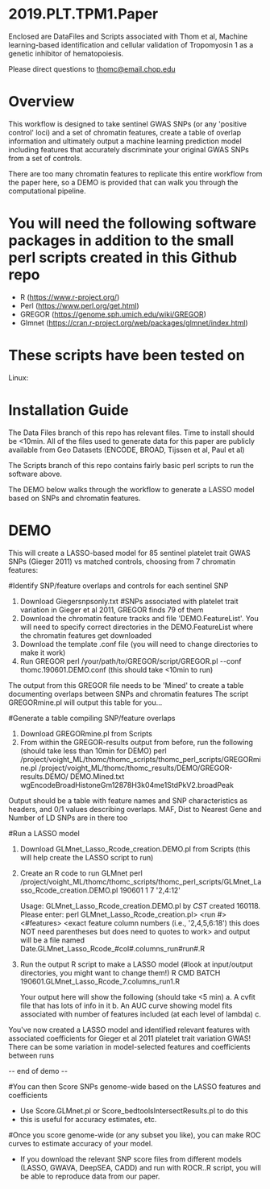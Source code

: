 # 2019.PLT.TPM1.Paper

Enclosed are DataFiles and Scripts associated with Thom et al, Machine learning-based identification and cellular validation of Tropomyosin 1 as a genetic inhibitor of hematopoiesis. 

Please direct questions to thomc@email.chop.edu


# Overview
This workflow is designed to take sentinel GWAS SNPs (or any 'positive control' loci) and a set of chromatin features, create a table of overlap information and ultimately output a machine learning prediction model including features that accurately discriminate your original GWAS SNPs from a set of controls. 

There are too many chromatin features to replicate this entire workflow from the paper here, so a DEMO is provided that can walk you through the computational pipeline. 

# You will need the following software packages in addition to the small perl scripts created in this Github repo
- R (https://www.r-project.org/)
- Perl (https://www.perl.org/get.html)
- GREGOR (https://genome.sph.umich.edu/wiki/GREGOR)
- Glmnet (https://cran.r-project.org/web/packages/glmnet/index.html)

# These scripts have been tested on 
Linux: 

# Installation Guide
The Data Files branch of this repo has relevant files. Time to install should be <10min. All of the files used to generate data for this paper are publicly available from Geo Datasets (ENCODE, BROAD, Tijssen et al, Paul et al)

The Scripts branch of this repo contains fairly basic perl scripts to run the software above.

The DEMO below walks through the workflow to generate a LASSO model based on SNPs and chromatin features.

# DEMO
This will create a LASSO-based model for 85 sentinel platelet trait GWAS SNPs (Gieger 2011) vs matched controls, choosing from 7 chromatin features:

#Identify SNP/feature overlaps and controls for each sentinel SNP
1. Download Giegersnpsonly.txt #SNPs associated with platelet trait variation in Gieger et al 2011, GREGOR finds 79 of them
2. Download the chromatin feature tracks and file 'DEMO.FeatureList'. You will need to specify correct directories in the DEMO.FeatureList where the chromatin features get downloaded 
3. Download the template .conf file (you will need to change directories to make it work)
4. Run GREGOR
perl /your/path/to/GREGOR/script/GREGOR.pl --conf thomc.190601.DEMO.conf 
(this should take <10min to run)

The output from this GREGOR file needs to be 'Mined' to create a table documenting overlaps between SNPs and chromatin features
The script GREGORmine.pl will output this table for you...

#Generate a table compiling SNP/feature overlaps
1. Download GREGORmine.pl from Scripts
2. From within the GREGOR-results output from before, run the following (should take less than 10min for DEMO)
perl /project/voight_ML/thomc/thomc_scripts/thomc_perl_scripts/GREGORmine.pl /project/voight_ML/thomc/thomc_results/DEMO/GREGOR-results.DEMO/ DEMO.Mined.txt wgEncodeBroadHistoneGm12878H3k04me1StdPkV2.broadPeak

Output should be a table with feature names and SNP characteristics as headers, and 0/1 values describing overlaps. MAF, Dist to Nearest Gene and Number of LD SNPs are in there too

#Run a LASSO model
1. Download GLMnet_Lasso_Rcode_creation.DEMO.pl from Scripts (this will help create the LASSO script to run)
2. Create an R code to run GLMnet
perl /project/voight_ML/thomc/thomc_scripts/thomc_perl_scripts/GLMnet_Lasso_Rcode_creation.DEMO.pl 190601 1 7 '2,4:12'

    Usage: GLMnet_Lasso_Rcode_creation.DEMO.pl by  _CST_ created 160118. Please enter:
     perl GLMnet_Lasso_Rcode_creation.pl> <date> <run #> <#features> <exact feature column numbers (i.e., '2,4,5,6:18') this         does NOT need parentheses but does need to quotes to work>
     and output will be a file named Date.GLMnet_Lasso_Rcode_#col#.columns_run#run#.R
  
3. Run the output R script to make a LASSO model (#look at input/output directories, you might want to change them!)
R CMD BATCH 190601.GLMnet_Lasso_Rcode_7.columns_run1.R

   Your output here will show the following (should take <5 min)
   a. A cvfit file that has lots of info in it
   b. An AUC curve showing model fits associated with number of features included (at each level of lambda)
   c. 

You've now created a LASSO model and identified relevant features with associated coefficients for Gieger et al 2011 platelet trait variation GWAS! There can be some variation in model-selected features and coefficients between runs 

-- end of demo --

#You can then Score SNPs genome-wide based on the LASSO features and coefficients
- Use Score.GLMnet.pl or Score_bedtoolsIntersectResults.pl to do this
- this is useful for accuracy estimates, etc. 

#Once you score genome-wide (or any subset you like), you can make ROC curves to estimate accuracy of your model. 
- If you download the relevant SNP score files from different models (LASSO, GWAVA, DeepSEA, CADD) and run with ROCR..R script, you will be able to reproduce data from our paper. 






